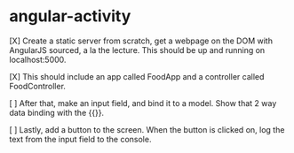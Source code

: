 # angular-activity

[X] Create a static server from scratch, get a webpage on the DOM with AngularJS sourced, a la the lecture. This should be up and running on localhost:5000.

[X] This should include an app called FoodApp and a controller called FoodController.

[ ] After that, make an input field, and bind it to a model. Show that 2 way data binding with the {{}}.

[ ] Lastly, add a button to the screen. When the button is clicked on, log the text from the input field to the console.